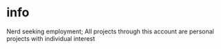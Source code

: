 # info

Nerd seeking employment;
All projects through this account are personal projects with individual interest
